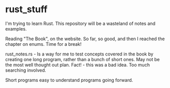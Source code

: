 # rust_stuff

I'm trying to learn Rust. This repository will be a wasteland of notes and examples.

Reading "The Book", on the website. So far, so good, and then I reached the chapter on enums.
Time for a break!


rust_notes.rs - Is a way for me to test concepts covered in the book by creating one long program, rather than a bunch of short ones. May not be the most well thought out plan.
Fact! - this was a bad idea. Too much searching involved. 

Short programs easy to understand programs going forward.
